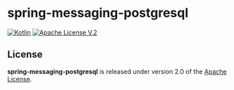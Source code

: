 # spring-messaging-postgresql 
[![Kotlin](https://img.shields.io/badge/kotlin-1.9.10-blue.svg?logo=kotlin)](http://kotlinlang.org) 
[![Apache License V.2](https://img.shields.io/badge/license-Apache%20V.2-blue.svg)](https://github.com/oshai/kotlin-logging/blob/master/LICENSE)

## License

**spring-messaging-postgresql** is released under version 2.0 of the [Apache License](https://www.apache.org/licenses/LICENSE-2.0).
